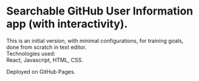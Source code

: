 # Searchable GitHub User Information app (with interactivity).
This is an initial version, with minimal configurations, for training goals, done from scratch in text editor.  
Technologies used:  
React, Javascript, HTML, CSS.

Deployed on GitHub Pages.

